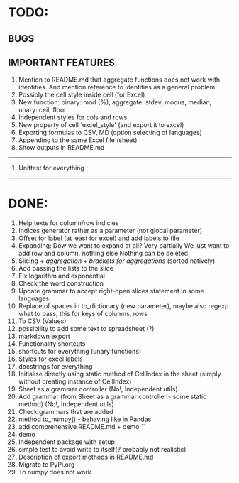 # TODO:
## BUGS

## IMPORTANT FEATURES
1. Mention to README.md that aggregate functions does not work with identities.
    And mention reference to identities as a general problem.
1. Possibly the cell style inside cell (for Excel)
1. New function: binary: mod (%), aggregate: stdev, modus, median,
    unary: ceil, floor
1. Independent styles for cols and rows
1. New property of cell 'excel_style' (and export it to excel)
1. Exporting formulas to CSV, MD (option selecting of languages)
1. Appending to the same Excel file (sheet)
1. Show outputs in README.md
---
1. Unittest for everything
---
# DONE:
1. Help texts for column/row indicies
1. Indices generator rather as a parameter (not global parameter)
1. Offset for label (at least for excel) and add labels to file
1. Expanding:
    Dow we want to expand at all? Very partially
    We just want to add row and column, nothing else
    Nothing can be deleted
1. Slicing + _aggregation_ + _brackets for aggregations_ (sorted natively)
1. Add passing the lists to the slice
1. Fix logarithm and exponential
1. Check the word construction
1. Update grammar to accept right-open slices statement in some languages
1. Replace of spaces in to_dictionary (new parameter), maybe also regexp what
    to pass, this for keys of columns, rows
1. To CSV (Values)
1. possibility to add some text to spreadsheet (?)
1. markdown export
1. Functionality shortcuts
1. shortcuts for everything (unary functions)
1. Styles for excel labels
1. docstrings for everything
1. Initialise directly using static method of CellIndex in
    the sheet (simply without creating instance of CellIndex)
1. Sheet as a grammar controller (No!, Independent utils)
1. Add grammar (from Sheet as a grammar controller - some 
    static method) (No!, Independent utils)
1. Check grammars that are added
1. method to_numpy() - behaving like in Pandas
1. add comprehensive README.md + demo ``
1. demo
1. Independent package with setup
1. simple test to avoid write to itself(? probably not realistic)
1. Description of export methods in README.md
1. Migrate to PyPi.org
1. To numpy does not work
